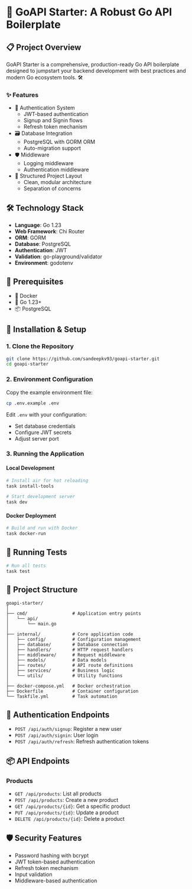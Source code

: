 # 🚀 GoAPI Starter: A Robust Go API Boilerplate

## 📋 Project Overview

GoAPI Starter is a comprehensive, production-ready Go API boilerplate designed to jumpstart your backend development with best practices and modern Go ecosystem tools. 🛠️

### ✨ Features

- 🔐 Authentication System
  - JWT-based authentication
  - Signup and Signin flows
  - Refresh token mechanism
- 🗃️ Database Integration
  - PostgreSQL with GORM ORM
  - Auto-migration support
- 🛡️ Middleware
  - Logging middleware
  - Authentication middleware
- 🧪 Structured Project Layout
  - Clean, modular architecture
  - Separation of concerns

## 🛠️ Technology Stack

- **Language**: Go 1.23
- **Web Framework**: Chi Router
- **ORM**: GORM
- **Database**: PostgreSQL
- **Authentication**: JWT
- **Validation**: go-playground/validator
- **Environment**: godotenv

## 🚦 Prerequisites

- 🐳 Docker
- 🐍 Go 1.23+
- 📦 PostgreSQL

## 🔧 Installation & Setup

### 1. Clone the Repository

```bash
git clone https://github.com/sandeepkv93/goapi-starter.git
cd goapi-starter
```

### 2. Environment Configuration

Copy the example environment file:

```bash
cp .env.example .env
```

Edit `.env` with your configuration:

- Set database credentials
- Configure JWT secrets
- Adjust server port

### 3. Running the Application

#### Local Development

```bash
# Install air for hot reloading
task install-tools

# Start development server
task dev
```

#### Docker Deployment

```bash
# Build and run with Docker
task docker-run
```

## 🧪 Running Tests

```bash
# Run all tests
task test
```

## 📂 Project Structure

```
goapi-starter/
│
├── cmd/                 # Application entry points
│   └── api/
│       └── main.go
│
├── internal/            # Core application code
│   ├── config/          # Configuration management
│   ├── database/        # Database connection
│   ├── handlers/        # HTTP request handlers
│   ├── middleware/      # Request middleware
│   ├── models/          # Data models
│   ├── routes/          # API route definitions
│   ├── services/        # Business logic
│   └── utils/           # Utility functions
│
├── docker-compose.yml   # Docker orchestration
├── Dockerfile           # Container configuration
└── Taskfile.yml         # Task automation
```

## 🔐 Authentication Endpoints

- `POST /api/auth/signup`: Register a new user
- `POST /api/auth/signin`: User login
- `POST /api/auth/refresh`: Refresh authentication tokens

## 📦 API Endpoints

### Products

- `GET /api/products`: List all products
- `POST /api/products`: Create a new product
- `GET /api/products/{id}`: Get a specific product
- `PUT /api/products/{id}`: Update a product
- `DELETE /api/products/{id}`: Delete a product

## 🛡️ Security Features

- Password hashing with bcrypt
- JWT token-based authentication
- Refresh token mechanism
- Input validation
- Middleware-based authentication
